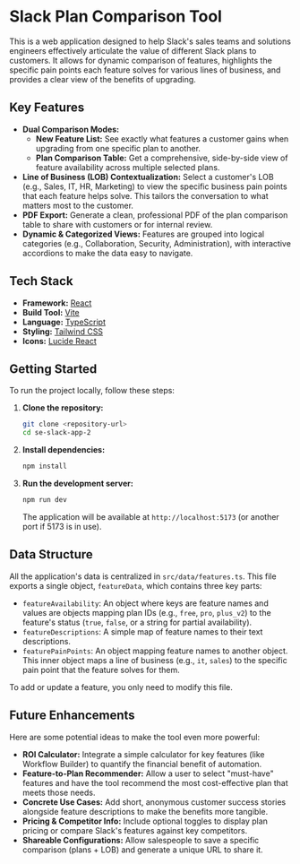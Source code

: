 # Slack Plan Comparison Tool

This is a web application designed to help Slack's sales teams and solutions engineers effectively articulate the value of different Slack plans to customers. It allows for dynamic comparison of features, highlights the specific pain points each feature solves for various lines of business, and provides a clear view of the benefits of upgrading.

## Key Features

- **Dual Comparison Modes:**
  - **New Feature List:** See exactly what features a customer gains when upgrading from one specific plan to another.
  - **Plan Comparison Table:** Get a comprehensive, side-by-side view of feature availability across multiple selected plans.
- **Line of Business (LOB) Contextualization:** Select a customer's LOB (e.g., Sales, IT, HR, Marketing) to view the specific business pain points that each feature helps solve. This tailors the conversation to what matters most to the customer.
- **PDF Export:** Generate a clean, professional PDF of the plan comparison table to share with customers or for internal review.
- **Dynamic & Categorized Views:** Features are grouped into logical categories (e.g., Collaboration, Security, Administration), with interactive accordions to make the data easy to navigate.

## Tech Stack

- **Framework:** [React](https://reactjs.org/)
- **Build Tool:** [Vite](https://vitejs.dev/)
- **Language:** [TypeScript](https://www.typescriptlang.org/)
- **Styling:** [Tailwind CSS](https://tailwindcss.com/)
- **Icons:** [Lucide React](https://lucide.dev/)

## Getting Started

To run the project locally, follow these steps:

1.  **Clone the repository:**
    ```bash
    git clone <repository-url>
    cd se-slack-app-2
    ```

2.  **Install dependencies:**
    ```bash
    npm install
    ```

3.  **Run the development server:**
    ```bash
    npm run dev
    ```
    The application will be available at `http://localhost:5173` (or another port if 5173 is in use).

## Data Structure

All the application's data is centralized in `src/data/features.ts`. This file exports a single object, `featureData`, which contains three key parts:

- `featureAvailability`: An object where keys are feature names and values are objects mapping plan IDs (e.g., `free`, `pro`, `plus_v2`) to the feature's status (`true`, `false`, or a string for partial availability).
- `featureDescriptions`: A simple map of feature names to their text descriptions.
- `featurePainPoints`: An object mapping feature names to another object. This inner object maps a line of business (e.g., `it`, `sales`) to the specific pain point that the feature solves for them.

To add or update a feature, you only need to modify this file.

## Future Enhancements

Here are some potential ideas to make the tool even more powerful:

- **ROI Calculator:** Integrate a simple calculator for key features (like Workflow Builder) to quantify the financial benefit of automation.
- **Feature-to-Plan Recommender:** Allow a user to select "must-have" features and have the tool recommend the most cost-effective plan that meets those needs.
- **Concrete Use Cases:** Add short, anonymous customer success stories alongside feature descriptions to make the benefits more tangible.
- **Pricing & Competitor Info:** Include optional toggles to display plan pricing or compare Slack's features against key competitors.
- **Shareable Configurations:** Allow salespeople to save a specific comparison (plans + LOB) and generate a unique URL to share it.

